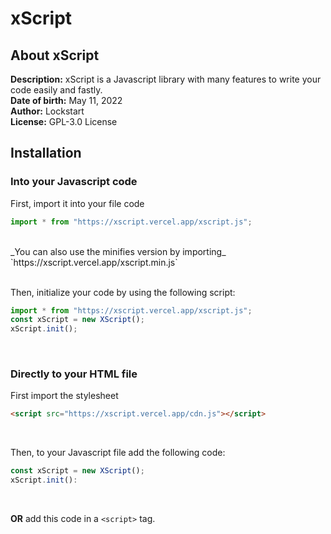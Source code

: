 xScript
===

About xScript
---


**Description:** xScript is a Javascript library with many features to write your code easily and fastly. <br>
**Date of birth:** May 11, 2022<br>
**Author:** Lockstart<br>
**License:** GPL-3.0 License


Installation
---

### Into your Javascript code

First, import it into your file code

```js
import * from "https://xscript.vercel.app/xscript.js";
```
<br>
_You can also use the minifies version by importing_ `https://xscript.vercel.app/xscript.min.js`<br><br>

Then, initialize your code by using the following script:

```js
import * from "https://xscript.vercel.app/xscript.js";
const xScript = new XScript();
xScript.init();
```
<br>

### Directly to your HTML file

First import the stylesheet
```html
<script src="https://xscript.vercel.app/cdn.js"></script>
```
<br>

Then, to your Javascript file add the following code:

```js
const xScript = new XScript();
xScript.init():
```
<br>

**OR** add this code in a `<script>` tag.
